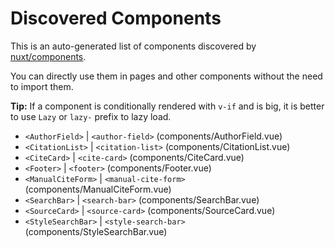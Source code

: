 # Discovered Components

This is an auto-generated list of components discovered by [nuxt/components](https://github.com/nuxt/components).

You can directly use them in pages and other components without the need to import them.

**Tip:** If a component is conditionally rendered with `v-if` and is big, it is better to use `Lazy` or `lazy-` prefix to lazy load.

- `<AuthorField>` | `<author-field>` (components/AuthorField.vue)
- `<CitationList>` | `<citation-list>` (components/CitationList.vue)
- `<CiteCard>` | `<cite-card>` (components/CiteCard.vue)
- `<Footer>` | `<footer>` (components/Footer.vue)
- `<ManualCiteForm>` | `<manual-cite-form>` (components/ManualCiteForm.vue)
- `<SearchBar>` | `<search-bar>` (components/SearchBar.vue)
- `<SourceCard>` | `<source-card>` (components/SourceCard.vue)
- `<StyleSearchBar>` | `<style-search-bar>` (components/StyleSearchBar.vue)

